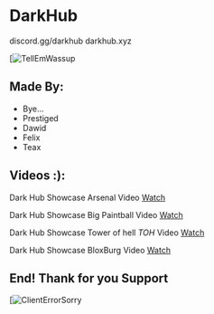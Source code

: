 # DarkHub
discord.gg/darkhub
darkhub.xyz

[![TellEmWassup](https://i.imgur.com/Vsf0Njv.png)

## Made By:
- Bye...
- Prestiged
- Dawid
- Felix
- Teax

## Videos :):
Dark Hub Showcase Arsenal Video [Watch](https://www.youtube.com/watch?v=tTVn1X28Wqw)



Dark Hub Showcase Big Paintball Video [Watch](https://www.youtube.com/watch?v=OqI2VLLOlTQ)



Dark Hub Showcase Tower of hell *TOH* Video [Watch](https://www.youtube.com/watch?v=z7Maw68K8bk)


Dark Hub Showcase BloxBurg Video [Watch](https://www.youtube.com/watch?v=6CzUSFvIuko)
## End! Thank for you Support

[![ClientErrorSorry](https://bit.ly/3qWHA7i)
